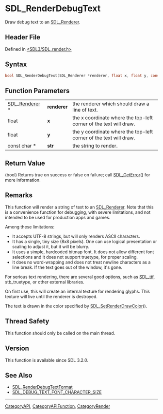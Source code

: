 # SDL_RenderDebugText

Draw debug text to an [SDL_Renderer](SDL_Renderer).

## Header File

Defined in [<SDL3/SDL_render.h>](https://github.com/libsdl-org/SDL/blob/main/include/SDL3/SDL_render.h)

## Syntax

```c
bool SDL_RenderDebugText(SDL_Renderer *renderer, float x, float y, const char *str);
```

## Function Parameters

|                                |              |                                                                   |
| ------------------------------ | ------------ | ----------------------------------------------------------------- |
| [SDL_Renderer](SDL_Renderer) * | **renderer** | the renderer which should draw a line of text.                    |
| float                          | **x**        | the x coordinate where the top-left corner of the text will draw. |
| float                          | **y**        | the y coordinate where the top-left corner of the text will draw. |
| const char *                   | **str**      | the string to render.                                             |

## Return Value

(bool) Returns true on success or false on failure; call
[SDL_GetError](SDL_GetError)() for more information.

## Remarks

This function will render a string of text to an
[SDL_Renderer](SDL_Renderer). Note that this is a convenience function for
debugging, with severe limitations, and not intended to be used for
production apps and games.

Among these limitations:

- It accepts UTF-8 strings, but will only renders ASCII characters.
- It has a single, tiny size (8x8 pixels). One can use logical presentation
  or scaling to adjust it, but it will be blurry.
- It uses a simple, hardcoded bitmap font. It does not allow different font
  selections and it does not support truetype, for proper scaling.
- It does no word-wrapping and does not treat newline characters as a line
  break. If the text goes out of the window, it's gone.

For serious text rendering, there are several good options, such as
[SDL_ttf](SDL_ttf), stb_truetype, or other external libraries.

On first use, this will create an internal texture for rendering glyphs.
This texture will live until the renderer is destroyed.

The text is drawn in the color specified by
[SDL_SetRenderDrawColor](SDL_SetRenderDrawColor)().

## Thread Safety

This function should only be called on the main thread.

## Version

This function is available since SDL 3.2.0.

## See Also

- [SDL_RenderDebugTextFormat](SDL_RenderDebugTextFormat)
- [SDL_DEBUG_TEXT_FONT_CHARACTER_SIZE](SDL_DEBUG_TEXT_FONT_CHARACTER_SIZE)

----
[CategoryAPI](CategoryAPI), [CategoryAPIFunction](CategoryAPIFunction), [CategoryRender](CategoryRender)

